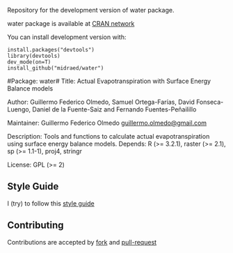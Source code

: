 Repository for the development version of water package.

water package is available at [CRAN network](https://cran.r-project.org/web/packages/water/)

You can install development version with: 


    install.packages("devtools")
    library(devtools)
    dev_mode(on=T)
    install_github("midraed/water")


#Package: water#
Title: Actual Evapotranspiration with Surface Energy Balance models

Author: Guillermo Federico Olmedo, Samuel Ortega-Farías, David Fonseca-Luengo,
  Daniel de la Fuente-Saiz and Fernando Fuentes-Peñailillo

Maintainer: Guillermo Federico Olmedo <guillermo.olmedo@gmail.com>

Description: Tools and functions to calculate actual evapotranspiration using surface energy balance models. 
Depends: R (>= 3.2.1), raster (>= 2.1), sp (>= 1.1-1), proj4, stringr

License: GPL (>= 2)


## Style Guide

I (try) to follow this [style guide](https://google-styleguide.googlecode.com/svn/trunk/Rguide.xml)

## Contributing

Contributions are accepted by [fork](https://help.github.com/articles/fork-a-repo/) and [pull-request](https://help.github.com/articles/using-pull-requests/)


